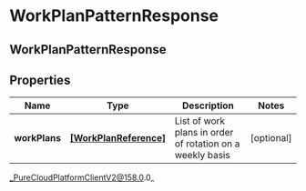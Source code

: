 # WorkPlanPatternResponse

## WorkPlanPatternResponse

## Properties

|Name | Type | Description | Notes|
|------------ | ------------- | ------------- | -------------|
| **workPlans** | [**[WorkPlanReference]**](WorkPlanReference) | List of work plans in order of rotation on a weekly basis | [optional] |



_PureCloudPlatformClientV2@158.0.0_
